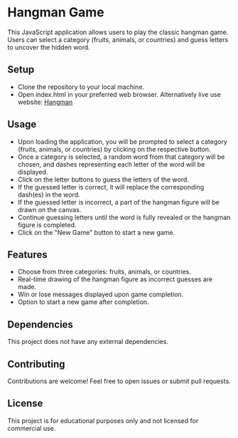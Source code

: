 # Hangman Game
This JavaScript application allows users to play the classic hangman game. Users can select a category (fruits, animals, or countries) and guess letters to uncover the hidden word.

## Setup
- Clone the repository to your local machine.
- Open index.html in your preferred web browser.
Alternatively live use website:
[Hangman](https://ks-hangmann.netlify.app/)
## Usage
- Upon loading the application, you will be prompted to select a category (fruits, animals, or countries) by clicking on the respective button.
- Once a category is selected, a random word from that category will be chosen, and dashes representing each letter of the word will be displayed.
- Click on the letter buttons to guess the letters of the word.
- If the guessed letter is correct, it will replace the corresponding dash(es) in the word.
- If the guessed letter is incorrect, a part of the hangman figure will be drawn on the canvas.
- Continue guessing letters until the word is fully revealed or the hangman figure is completed.
- Click on the "New Game" button to start a new game.
## Features
- Choose from three categories: fruits, animals, or countries.
- Real-time drawing of the hangman figure as incorrect guesses are made.
- Win or lose messages displayed upon game completion.
- Option to start a new game after completion.
## Dependencies
This project does not have any external dependencies.

## Contributing
Contributions are welcome! Feel free to open issues or submit pull requests.

## License
This project is for educational purposes only and not licensed for commercial use.